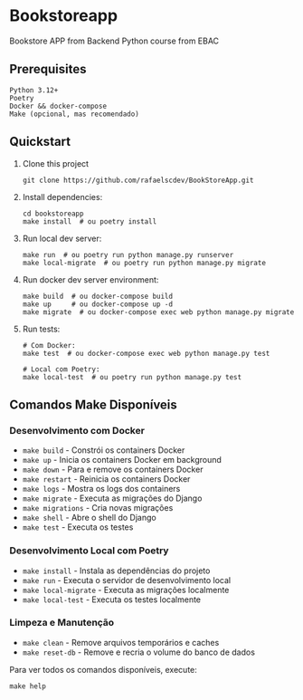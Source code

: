 # Bookstoreapp

Bookstore APP from Backend Python course from EBAC

## Prerequisites

```
Python 3.12+
Poetry
Docker && docker-compose
Make (opcional, mas recomendado)
```

## Quickstart

1. Clone this project

   ```shell
   git clone https://github.com/rafaelscdev/BookStoreApp.git 
   ```

2. Install dependencies:

   ```shell
   cd bookstoreapp
   make install  # ou poetry install
   ```

3. Run local dev server:

   ```shell
   make run  # ou poetry run python manage.py runserver
   make local-migrate  # ou poetry run python manage.py migrate
   ```
   
4. Run docker dev server environment:

   ```shell
   make build  # ou docker-compose build
   make up     # ou docker-compose up -d
   make migrate  # ou docker-compose exec web python manage.py migrate
   ```

5. Run tests:

   ```shell
   # Com Docker:
   make test  # ou docker-compose exec web python manage.py test
   
   # Local com Poetry:
   make local-test  # ou poetry run python manage.py test
   ```

## Comandos Make Disponíveis

### Desenvolvimento com Docker

- `make build` - Constrói os containers Docker
- `make up` - Inicia os containers Docker em background
- `make down` - Para e remove os containers Docker
- `make restart` - Reinicia os containers Docker
- `make logs` - Mostra os logs dos containers
- `make migrate` - Executa as migrações do Django
- `make migrations` - Cria novas migrações
- `make shell` - Abre o shell do Django
- `make test` - Executa os testes

### Desenvolvimento Local com Poetry

- `make install` - Instala as dependências do projeto
- `make run` - Executa o servidor de desenvolvimento local
- `make local-migrate` - Executa as migrações localmente
- `make local-test` - Executa os testes localmente

### Limpeza e Manutenção

- `make clean` - Remove arquivos temporários e caches
- `make reset-db` - Remove e recria o volume do banco de dados

Para ver todos os comandos disponíveis, execute:

```shell
make help
```